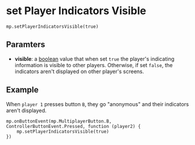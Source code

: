 # set Player Indicators Visible

```sig
mp.setPlayerIndicatorsVisible(true)
```

## Paramters

* **visible**: a [boolean](/types/boolean) value that when set `true` the player's indicating information is visible to other players. Otherwise, if set `false`, the indicators aren't displayed on other player's screens.

## Example

When `player 1` presses button `B`, they go "anonymous" and their indicators aren't displayed.

```blocks
mp.onButtonEvent(mp.MultiplayerButton.B, ControllerButtonEvent.Pressed, function (player2) {
    mp.setPlayerIndicatorsVisible(true)
})
```

